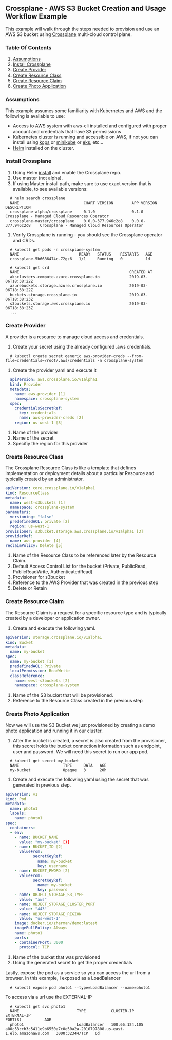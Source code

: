 ## Crossplane - AWS S3 Bucket Creation and Usage Workflow Example
This example will walk through the steps needed to provision and use 
an AWS S3 bucket using [Crossplane](https://github.com/crossplaneio/crossplane) multi-cloud 
control plane.

### Table Of Contents
1. [Assumptions](#assumptions)
1. [Install Crossplane](#install-crossplane)
1. [Create Provider](#create-provider)
1. [Create Resource Class](#create-resource-class)
1. [Create Resource Claim](#create-resource-claim)
1. [Create Photo Application](#create-photo-application)


### Assumptions
This example assumes some familiarity with Kubernetes and AWS and the following is available to use:

+ Access to AWS system with aws-cli installed and configured with proper account and credentials that have S3 permsissions
+ Kubernetes cluster is running and accessible on AWS, if not
you can install using [kops](https://kubernetes.io/docs/setup/custom-cloud/kops/) or [minikube](https://kubernetes.io/docs/setup/minikube/) or [eks](https://aws.amazon.com/eks/getting-started/), etc...
+ [Helm](https://helm.sh/docs/using_helm/) installed on the cluster.

### Install Crossplane
1. Using Helm [install](https://crossplane.io/docs/v0.1/install-crossplane.html) and enable the Crossplane repo.
1. Use master (not alpha).
1. If using Master install path, make sure to use exact version that is available, to see available versions:

```
  # helm search crossplane
  NAME                            CHART VERSION        APP VERSION          DESCRIPTION                                  
  crossplane-alpha/crossplane     0.1.0                0.1.0                Crossplane - Managed Cloud Resources Operator
  crossplane-master/crossplane    0.0.0-377.946c2c8    0.0.0-377.946c2c8    Crossplane - Managed Cloud Resources Operator
```
1. Verify Crossplane is running - you should see the Crossplane operator and CRDs.

```
  # kubectl get pods -n crossplane-system
  NAME                          READY   STATUS    RESTARTS   AGE
  crossplane-5b6686474c-72gz6   1/1     Running   0          1d

  # kubectl get crd
  NAME                                                CREATED AT
  aksclusters.compute.azure.crossplane.io             2019-03-06T18:38:22Z
  azurebuckets.storage.azure.crossplane.io            2019-03-06T18:38:22Z
  buckets.storage.crossplane.io                       2019-03-06T18:38:23Z
  s3buckets.storage.aws.crossplane.io                 2019-03-06T18:38:23Z
  ...
```

### Create Provider
A provider is a resource to manage cloud access and credentials.

1. Create your secret using the already configured .aws credentials.

```
  # kubectl create secret generic aws-provider-creds --from-file=credentials=/root/.aws/credentials -n crossplane-system
```

1. Create the provider yaml and execute it

```yaml
  apiVersion: aws.crossplane.io/v1alpha1
  kind: Provider
  metadata:
    name: aws-provider [1]
    namespace: crossplane-system
  spec:
    credentialsSecretRef:
      key: credentials
      name: aws-provider-creds [2]
    region: us-west-1 [3]
```
1. Name of the provider
1. Name of the secret
1. Specifiy the region for this provider

### Create Resource Class
The Crossplane Resource Class is like a template that defines implementation or deployment details about
a particular Resource and typically created by an administrator.

```yaml
apiVersion: core.crossplane.io/v1alpha1
kind: ResourceClass
metadata:
  name: west-s3buckets [1]
  namespace: crossplane-system
parameters:
  versioning: "false"
  predefinedACL: private [2]
  region: us-west-1
provisioner: s3bucket.storage.aws.crossplane.io/v1alpha1 [3] 
providerRef:
  name: aws-provider [4]
reclaimPolicy: Delete [5]
```
1. Name of the Resource Class to be referenced later by the Resource Claim.
1. Default Access Control List for the bucket (Private, PublicRead, PublicReadWrite, AuthenticatedRead)
1. Provisioner for s3bucket
1. Reference to the AWS Provider that was created in the previous step
1. Delete or Retain

### Create Resource Claim
The Resource Claim is a request for a specific resource type and is typically created by a developer or application owner.

1. Create and execute the following yaml.

```yaml
apiVersion: storage.crossplane.io/v1alpha1
kind: Bucket
metadata:
  name: my-bucket
spec:
  name: my-bucket [1]
  predefinedACL: Private
  localPermission: ReadWrite
  classReference:
    name: west-s3buckets [2]
    namespace: crossplane-system
```
1. Name of the S3 bucket that will be provisioned.
1. Reference to the Resource Class created in the previous step


### Create Photo Application
Now we will use the S3 Bucket we just provisioned by creating a demo photo application and running it in our cluster.

1. After the bucket is created, a secret is also created from the provisioner, this secret holds the bucket
connection information such as endpoint, user and password. We will need this secret to run our app pod.

```
  # kubectl get secret my-bucket
  NAME                   TYPE     DATA   AGE
  my-bucket              Opaque   3      20h
```

1. Create and execute the following yaml using the secret that was generated in previous step.

```yaml
apiVersion: v1
kind: Pod
metadata:
  name: photo1
  labels:
    name: photo1
spec:
  containers:
  - env:
    - name: BUCKET_NAME
      value: "my-bucket" [1]
    - name: BUCKET_ID [2]
      valueFrom:
            secretKeyRef:
              name: my-bucket
              key: username
    - name: BUCKET_PWORD [2]
      valueFrom:
            secretKeyRef:
              name: my-bucket
              key: password
    - name: OBJECT_STORAGE_S3_TYPE
      value: "aws"
    - name: OBJECT_STORAGE_CLUSTER_PORT
      value: "443"
    - name: OBJECT_STORAGE_REGION
      value: "us-west-1"
    image: docker.io/zherman/demo:latest
    imagePullPolicy: Always
    name: photo1
    ports:
    - containerPort: 3000
      protocol: TCP
```
1. Name of the bucket that was provisioned
1. Using the generated secret to get the proper credentials

Lastly, expose the pod as a service so you can access the url from a browser. In this example,
I exposed as a LoadBalancer

``` 
  # kubectl expose pod photo1 --type=LoadBalancer --name=photo1
```

To access via a url use the EXTERNAL-IP

```
  # kubectl get svc photo1
  NAME                         TYPE           CLUSTER-IP       EXTERNAL-IP                                                               PORT(S)          AGE
  photo1                       LoadBalancer   100.66.124.105   a00c53ccb3c5411e9b6550a7c0e50a2a-2010797808.us-east-1.elb.amazonaws.com   3000:32344/TCP   6d
```
 




